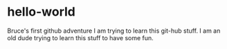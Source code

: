 # hello-world
Bruce's first github adventure
I am trying to learn this git-hub stuff.  I am an old dude trying to learn this stuff to have some fun.  
